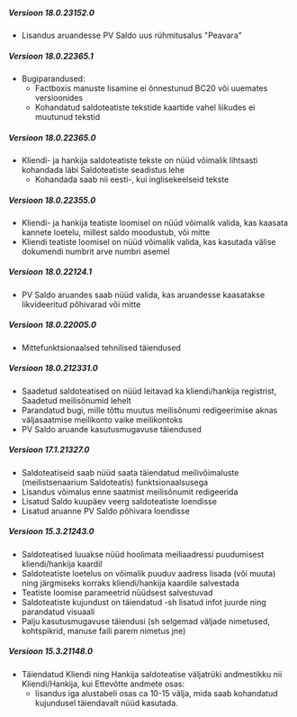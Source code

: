 ---
---
##### Versioon 18.0.23152.0
- Lisandus aruandesse PV Saldo uus rühmitusalus "Peavara"  

##### Versioon 18.0.22365.1
- Bugiparandused:
  - Factboxis manuste lisamine ei õnnestunud BC20 või uuemates versioonides
  - Kohandatud saldoteatiste tekstide kaartide vahel liikudes ei muutunud tekstid  

##### Versioon 18.0.22365.0
- Kliendi- ja hankija saldoteatiste tekste on nüüd võimalik lihtsasti kohandada läbi Saldoteatiste seadistus lehe
  - Kohandada saab nii eesti-, kui inglisekeelseid tekste  

##### Versioon 18.0.22355.0
- Kliendi- ja hankija teatiste loomisel on nüüd võimalik valida, kas kaasata kannete loetelu, millest saldo moodustub, või mitte
- Kliendi teatiste loomisel on nüüd võimalik valida, kas kasutada välise dokumendi numbrit arve numbri asemel  

##### Versioon 18.0.22124.1
- PV Saldo aruandes saab nüüd valida, kas aruandesse kaasatakse likvideeritud põhivarad või mitte

##### Versioon 18.0.22005.0
- Mittefunktsionaalsed tehnilised täiendused

##### Versioon 18.0.212331.0
- Saadetud saldoteatised on nüüd leitavad ka kliendi/hankija registrist, Saadetud meilisõnumid lehelt
- Parandatud bugi, mille tõttu muutus meilisõnumi redigeerimise aknas väljasaatmise meilikonto vaike meilikontoks
- PV Saldo aruande kasutusmugavuse täiendused

##### Versioon 17.1.21327.0
- Saldoteatiseid saab nüüd saata täiendatud meilivõimaluste (meilistsenaarium Saldoteatis) funktsionaalsusega
- Lisandus võimalus enne saatmist meilisõnumit redigeerida
- Lisatud Saldo kuupäev veerg saldoteatiste loendisse
- Lisatud aruanne PV Saldo põhivara loendisse

##### Versioon 15.3.21243.0
- Saldoteatised luuakse nüüd hoolimata meiliaadressi puudumisest kliendi/hankija kaardil
- Saldoteatiste loetelus on võimalik puuduv aadress lisada (või muuta) ning järgmiseks korraks kliendi/hankija kaardile salvestada
- Teatiste loomise parameetrid nüüdsest salvestuvad
- Saldoteatiste kujundust on täiendatud -sh lisatud infot juurde ning parandatud visuaali
- Palju kasutusmugavuse täiendusi (sh selgemad väljade nimetused, kohtspikrid, manuse faili parem nimetus jne)

##### Versioon 15.3.21148.0
- Täiendatud Kliendi ning Hankija saldoteatise väljatrüki andmestikku nii Kliendi/Hankija, kui Ettevõtte andmete osas:
  - lisandus iga alustabeli osas ca 10-15 välja, mida saab kohandatud kujundusel täiendavalt nüüd kasutada.
